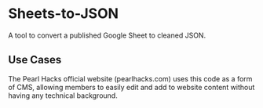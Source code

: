 # Sheets-to-JSON
 A tool to convert a published Google Sheet to cleaned JSON.

## Use Cases
The Pearl Hacks official website (pearlhacks.com) uses this code as a form of CMS, allowing members to easily edit and add to website content without having any technical background. 
